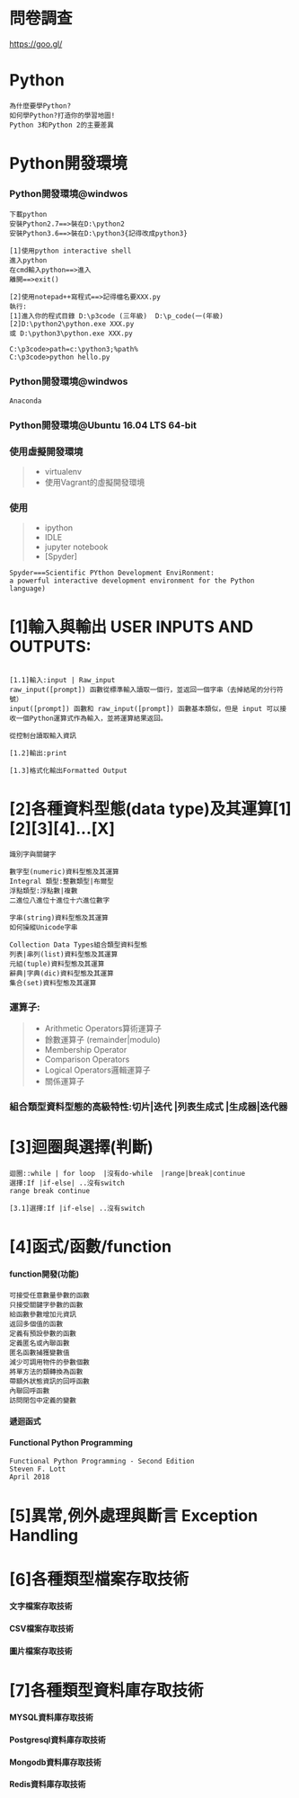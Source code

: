 # 問卷調查

https://goo.gl/

# Python 


```
為什麼要學Python?
如何學Python?打造你的學習地圖!
Python 3和Python 2的主要差異
```
# Python開發環境

### Python開發環境@windwos
```
下載python
安裝Python2.7==>裝在D:\python2
安裝Python3.6==>裝在D:\python3{記得改成python3}

[1]使用python interactive shell
進入python
在cmd輸入python==>進入
離開==>exit()

[2]使用notepad++寫程式==>記得檔名要XXX.py
執行:
[1]進入你的程式目錄 D:\p3code (三年級)  D:\p_code(一(年級) 
[2]D:\python2\python.exe XXX.py
或 D:\python3\python.exe XXX.py

C:\p3code>path=c:\python3;%path%
C:\p3code>python hello.py
```

### Python開發環境@windwos
```
Anaconda 
```

### Python開發環境@Ubuntu 16.04 LTS 64-bit

### 使用虛擬開發環境
>* virtualenv 
>* 使用Vagrant的虛擬開發環境

### 使用
>* ipython
>* IDLE
>* jupyter notebook
>* [Spyder]
```
Spyder===Scientific PYthon Development EnviRonment: 
a powerful interactive development environment for the Python language)
```

# [1]輸入與輸出 USER INPUTS AND OUTPUTS:
```

[1.1]輸入:input | Raw_input
raw_input([prompt]) 函數從標準輸入讀取一個行，並返回一個字串（去掉結尾的分行符號）
input([prompt]) 函數和 raw_input([prompt]) 函數基本類似，但是 input 可以接收一個Python運算式作為輸入，並將運算結果返回。

從控制台讀取輸入資訊

[1.2]輸出:print

[1.3]格式化輸出Formatted Output
```

# [2]各種資料型態(data type)及其運算[1][2][3][4]...[X]
```
識別字與關鍵字

數字型(numeric)資料型態及其運算
Integral 類型:整數類型|布爾型
浮點類型:浮點數|複數
二進位八進位十進位十六進位數字

字串(string)資料型態及其運算
如何操縱Unicode字串

Collection Data Types組合類型資料型態 
列表|串列(list)資料型態及其運算
元組(tuple)資料型態及其運算
辭典|字典(dic)資料型態及其運算
集合(set)資料型態及其運算
```
### 運算子:
>* Arithmetic Operators算術運算子
>* 餘數運算子 (remainder|modulo)
>* Membership Operator
>* Comparison Operators
>* Logical Operators邏輯運算子
>* 關係運算子

### 組合類型資料型態的高級特性:切片|迭代 |列表生成式 |生成器|迭代器

# [3]迴圈與選擇(判斷)
```
迴圈::while | for loop  |沒有do-while  |range|break|continue
選擇:If |if-else| ..沒有switch
range break continue

[3.1]選擇:If |if-else| ..沒有switch
```

# [4]函式/函數/function

#### function開發(功能)

```
可接受任意數量參數的函數
只接受關鍵字參數的函數
給函數參數增加元資訊
返回多個值的函數
定義有預設參數的函數
定義匿名或內聯函數
匿名函數捕獲變數值
減少可調用物件的參數個數
將單方法的類轉換為函數
帶額外狀態資訊的回呼函數
內聯回呼函數
訪問閉包中定義的變數
```
#### 遞迴函式

#### Functional Python Programming
```
Functional Python Programming - Second Edition
Steven F. Lott
April 2018 
```
# [5]異常,例外處理與斷言 Exception Handling

# [6]各種類型檔案存取技術

#### 文字檔案存取技術

#### CSV檔案存取技術

#### 圖片檔案存取技術

# [7]各種類型資料庫存取技術

#### MYSQL資料庫存取技術

#### Postgresql資料庫存取技術

#### Mongodb資料庫存取技術

#### Redis資料庫存取技術



